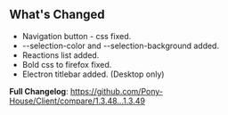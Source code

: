 ## What's Changed

- Navigation button - css fixed.
- --selection-color and --selection-background added.
- Reactions list added.
- Bold css to firefox fixed.
- Electron titlebar added. (Desktop only)

**Full Changelog**: https://github.com/Pony-House/Client/compare/1.3.48...1.3.49
